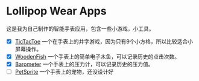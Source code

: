 # Lollipop Wear Apps

这是我为自己制作的智能手表应用，包含一些小游戏，小工具。

* [x] [TicTacToe](ttt) 一个在手表上的井字游戏，因为只有9个小方格，所以比较适合小屏幕操作。
* [x] [WoodenFish](woodenFish) 一个手表上的简单电子木鱼，可以记录历史的点击次数。
* [x] [Barometer](barometer) 一个手表上的压力计，可以记录历史的压力值。
* [ ] [PetSprite](petSprite) 一个手表上的宠物，还没设计好
